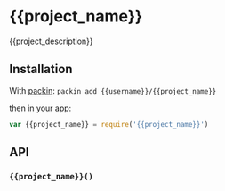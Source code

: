 
# {{project_name}}

  {{project_description}}

## Installation

With [packin](//github.com/jkroso/packin): `packin add {{username}}/{{project_name}}`

then in your app:

```js
var {{project_name}} = require('{{project_name}}')
```

## API

### `{{project_name}}()`
